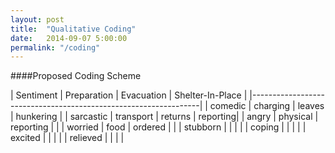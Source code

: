 ```yaml
---
layout: post
title:  "Qualitative Coding"
date:   2014-09-07 5:00:00
permalink: "/coding"
---
```


####Proposed Coding Scheme

	
| Sentiment | Preparation | Evacuation | Shelter-In-Place |
|-----------------------------------------------------------------|
| comedic	  | charging    | leaves     | hunkering       |
| sarcastic | transport   | returns    | reporting|
| angry	  | physical    | reporting  | |
| worried	  | food        | ordered    | |
| stubborn  |             |	| |
| coping	  |             | 	| |
| excited	  |             |	| |
| relieved  |             |   | |